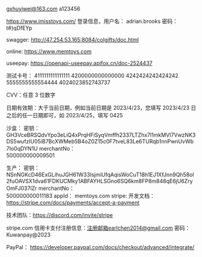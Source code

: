 gxhuyiwei@163.com
a123456

https://www.imisstoys.com/
登录信息，用户名：
adrian.brooks
密码：
t#)qDfEYp

swagger:
http://47.254.53.165:8084/colgifts/doc.html

online:
https://www.memtoys.com

useepay:
  https://openapi-useepay.apifox.cn/doc-2524437

  测试卡号：
  4111111111111111
  4200000000000000
  4242424242424242
  5555555555554444
  4024023852743737

  CVV：任意 3 位数字

  日期有效期：大于当前日期，例如当前日期是 2023/4/23，您填写 2023/4/23 日之后的任一日期即可，如 2023/4/25，填写 0425

  沙盒：
  密钥：
  GH3VceBRSQdvYpo3eLiQ4xPrqHFiSyqVmffh2337LTZhx7l1mkMVI7VwzNK3DS5wufzIU05iB7BcXWMeb5B4oZ0Z15c0F7tveL83Le6TURqb1nnPwnUvWb7Io0qDYN1U
  merchantNo：  
  500000000009501

  生产：
  密钥：
  NSnNGKcD46ExGLihuJGH61W33IsjmiUfqAqisWoCuT18h1EJ1XfJnn9Qh58ol2fuOAVSX1dva61FDKUCMky1ABFAYHLSGno6SQ6km8FP8m848qE6jU6ZryOmFJ037lZr
  merchantNo：  
  500000000011183
  appId：
  memtoys.com
stripe:
  开发文档：https://stripe.com/docs/payments/accept-a-payment

  技术团队：https://discord.com/invite/stripe

  stripe.com 
  信用卡支付注册信息：注册邮箱earlchen2014@gmail.com  密码：Kuwanpay@2023 

PayPal：
  https://developer.paypal.com/docs/checkout/advanced/integrate/
